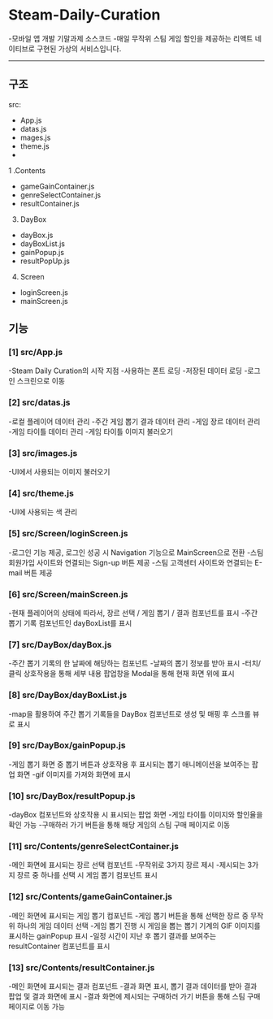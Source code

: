 # Steam-Daily-Curation

-모바일 앱 개발 기말과제 소스코드
-매일 무작위 스팀 게임 할인을 제공하는 리액트 네이티브로 구현된 가상의 서비스입니다.

<hr>

## 구조

src:
-  App.js
-  datas.js
-  mages.js
-  theme.js
-  
1 .Contents
- gameGainContainer.js
- genreSelectContainer.js
- resultContainer.js      
3. DayBox
- dayBox.js
- dayBoxList.js
- gainPopup.js
- resultPopUp.js      
4. Screen
- loginScreen.js
- mainScreen.js

## 기능

### [1] src/App.js

-Steam Daily Curation의 시작 지점
-사용하는 폰트 로딩
-저장된 데이터 로딩
-로그인 스크린으로 이동

### [2] src/datas.js

-로컬 플레이어 데이터 관리
-주간 게임 뽑기 결과 데이터 관리
-게임 장르 데이터 관리
-게임 타이틀 데이터 관리
-게임 타이틀 이미지 불러오기

### [3] src/images.js

-UI에서 사용되는 이미지 불러오기

### [4] src/theme.js

-UI에 사용되는 색 관리

### [5] src/Screen/loginScreen.js

-로그인 기능 제공, 로그인 성공 시 Navigation 기능으로 MainScreen으로 전환
-스팀 회원가입 사이트와 연결되는 Sign-up 버튼 제공
-스팀 고객센터 사이트와 연결되는 E-mail 버튼 제공

### [6] src/Screen/mainScreen.js

-현재 플레이어의 상태에 따라서, 장르 선택 / 게임 뽑기 / 결과 컴포넌트를 표시
-주간 뽑기 기록 컴포넌트인 dayBoxList를 표시

### [7] src/DayBox/dayBox.js

-주간 뽑기 기록의 한 날짜에 해당하는 컴포넌트
-날짜의 뽑기 정보를 받아 표시
-터치/클릭 상호작용을 통해 세부 내용 팝업창을 Modal을 통해 현재 화면 위에 표시

### [8] src/DayBox/dayBoxList.js

-map을 활용하여 주간 뽑기 기록들을 DayBox 컴포넌트로 생성 및 매핑 후 스크롤 뷰로 표시

### [9] src/DayBox/gainPopup.js

-게임 뽑기 화면 중 뽑기 버튼과 상호작용 후 표시되는 뽑기 애니메이션을 보여주는 팝업 화면
-gif 이미지를 가져와 화면에 표시

### [10] src/DayBox/resultPopup.js

-dayBox 컴포넌트와 상호작용 시 표시되는 팝업 화면
-게임 타이틀 이미지와 할인율을 확인 가능
-구매하러 가기 버튼을 통해 해당 게임의 스팀 구매 페이지로 이동

### [11] src/Contents/genreSelectContainer.js

-메인 화면에 표시되는 장르 선택 컴포넌트
-무작위로 3가지 장르 제시
-제시되는 3가지 장르 중 하나를 선택 시 게임 뽑기 컴포넌트 표시

### [12] src/Contents/gameGainContainer.js

-메인 화면에 표시되는 게임 뽑기 컴포넌트
-게임 뽑기 버튼을 통해 선택한 장르 중 무작위 하나의 게임 데이터 선택
-게임 뽑기 진행 시 게임을 뽑는 뽑기 기계의 GIF 이미지를 표시하는 gainPopup 표시
-일정 시간이 지난 후 뽑기 결과를 보여주는 resultContainer 컴포넌트를 표시

### [13] src/Contents/resultContainer.js

-메인 화면에 표시되는 결과 컴포넌트
-결과 화면 표시, 뽑기 결과 데이터를 받아 결과 팝업 및 결과 화면에 표시
-결과 화면에 제시되는 구매하러 가기 버튼을 통해 스팀 구매 페이지로 이동 가능
